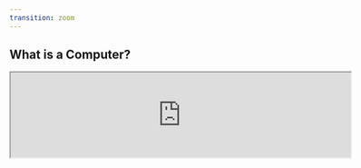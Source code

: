 ```yaml
---
transition: zoom
---
```


## What is a Computer?

<!-- The Enigma Machine -->
<iframe src="https://www.youtube.com/embed/ASfAPOiq_eQ?t=132" width="600"></iframe>
